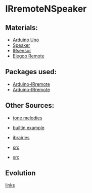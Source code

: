 ﻿# IRremoteNSpeaker
 
 ## Materials:
 - [Arduino Uno](https://store.arduino.cc/products/arduino-uno-rev3?queryID=undefined)
 - [Speaker]()
 - [IRsensor](https://www.amazon.fr/gp/product/B00XHY8VUW/ref=ox_sc_act_title_2?smid=A1LKZYWRVOF5T2&psc=1)
 - [Elegoo Remote](https://www.amazon.fr/ELEGOO-D%C3%A9marrage-dUtilisation-D%C3%A9butants-Professionnels/dp/B01JCRFMRC/ref=sr_1_1?__mk_fr_FR=%C3%85M%C3%85%C5%BD%C3%95%C3%91&crid=1DQRJQTYULU9J&keywords=elegoo+remote&qid=1665670476&s=electronics&sprefix=elegoo+remote%2Celectronics%2C64&sr=1-1)
 
## Packages used:
- [Arduino-IRremote]([https://create.arduino.cc/projecthub/electropeak/use-an-ir-remote-transmitter-and-receiver-with-arduino-1e6bc8](https://github.com/Arduino-IRremote/Arduino-IRremote))
- [Arduino-IRremote](https://github.com/Arduino-IRremote/Arduino-IRremote/blob/21b5747a58e9d47c9e3f1beb056d58c875a92b47/examples/ReceiveDemo/ReceiveDemo.ino#L159-L169)

## Other Sources:
- [tone melodies](https://www.arduino.cc/en/Tutorial/BuiltInExamples/toneMelody)
- [builtin example](https://docs.arduino.cc/built-in-examples/)
- [ibrairies]([https://docs.arduino.cc/built-in-examples](https://github.com/arduino-libraries)/)

- [src](https://create.arduino.cc/projecthub/Raushancpr/arduino-with-ir-sensor-1579b6)
- [src](https://create.arduino.cc/projecthub/electropeak/use-an-ir-remote-transmitter-and-receiver-with-arduino-1e6bc8)

## Evolution
[links](http://culturesciencesphysique.ens-lyon.fr/ressource/physique-animee-CAN.xml)
